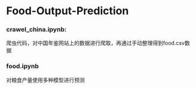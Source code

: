 # Food-Output-Prediction

### crawel_china.ipynb:   
爬虫代码，对中国年鉴网站上的数据进行爬取，再通过手动整理得到food.csv数据

### food.ipynb   
对粮食产量使用多种模型进行预测
